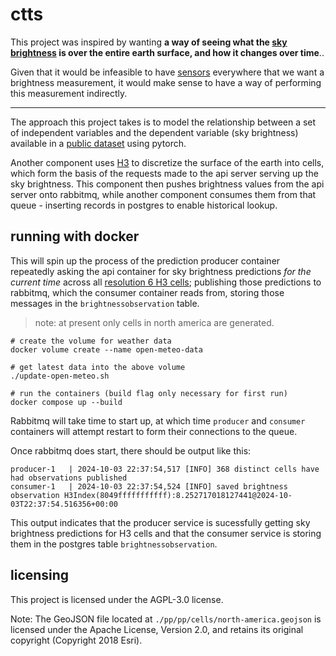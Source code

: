 # ctts

This project was inspired by wanting **a way of seeing what the
[sky brightness](https://en.wikipedia.org/wiki/Sky_brightness)
is over the entire earth surface, and how it changes over time**..

Given that it would be infeasible to have [sensors](http://unihedron.com/projects/darksky/TSL237-E32.pdf)
everywhere that we want a brightness measurement, it would make
sense to have a way of performing this measurement indirectly.

---

The approach this project takes is to model the relationship
between a set of independent variables and the dependent variable
(sky brightness) available in a [public dataset](https://globeatnight.org/maps-data/) using
pytorch.

Another component uses [H3](https://uber.github.io/h3-py/intro.html)
to discretize the surface of the earth into cells, which form the basis
of the requests made to the api server serving up the sky brightness.
This component then pushes brightness values from the api server onto
rabbitmq, while another component consumes them from that queue -
inserting records in postgres to enable historical lookup.

## running with docker

This will spin up the process of the prediction producer container
repeatedly asking the api container for sky brightness predictions
_for the current time_ across all [resolution 6 H3 cells](https://h3geo.org/docs/core-library/restable/);
publishing those predictions to rabbitmq, which the consumer container reads from,
storing those messages in the `brightnessobservation` table.

> note: at present only cells in north america are generated.

```shell
# create the volume for weather data
docker volume create --name open-meteo-data

# get latest data into the above volume
./update-open-meteo.sh

# run the containers (build flag only necessary for first run)
docker compose up --build
```

Rabbitmq will take time to start up, at which time `producer` and
`consumer` containers will attempt restart to form their connections
to the queue.

Once rabbitmq does start, there should be output like this:

```log
producer-1   | 2024-10-03 22:37:54,517 [INFO] 368 distinct cells have had observations published
consumer-1   | 2024-10-03 22:37:54,524 [INFO] saved brightness observation H3Index(8049fffffffffff):8.252717018127441@2024-10-03T22:37:54.516356+00:00
```

This output indicates that the producer service is sucessfully
getting sky brightness predictions for H3 cells and that the consumer
service is storing them in the postgres table `brightnessobservation`.


## licensing

This project is licensed under the AGPL-3.0 license.

Note: The GeoJSON file located at `./pp/pp/cells/north-america.geojson` is licensed under the Apache License, Version 2.0, and retains its original copyright (Copyright 2018 Esri).

